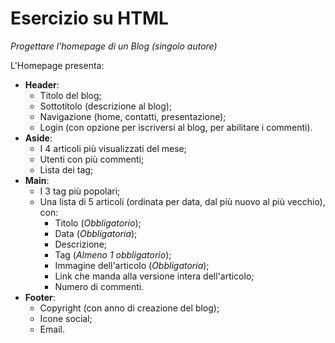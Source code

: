 # Esercizio su HTML
_Progettare l'homepage di un Blog (singolo autore)_

L'Homepage presenta:
- __Header__:
  - Titolo del blog;
  - Sottotitolo (descrizione al blog);
  - Navigazione (home, contatti, presentazione);
  - Login (con opzione per iscriversi al blog, per abilitare i commenti).
- __Aside__:
  - I 4 articoli più visualizzati del mese;
  - Utenti con più commenti;
  - Lista dei tag;
- __Main__:
  - I 3 tag più popolari;
  - Una lista di 5 articoli (ordinata per data, dal più nuovo al più vecchio), con:
    - Titolo (_Obbligatorio_);
    - Data (_Obbligatoria_);
    - Descrizione;
    - Tag (_Almeno 1 obbligatorio_);
    - Immagine dell'articolo (_Obbligatoria_);
    - Link che manda alla versione intera dell'articolo;
    - Numero di commenti.
- __Footer__:
  - Copyright (con anno di creazione del blog);
  - Icone social;
  - Email.